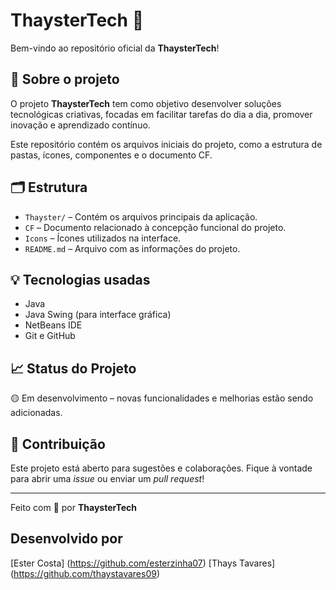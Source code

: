 # ThaysterTech 🚀

Bem-vindo ao repositório oficial da **ThaysterTech**!

## 📌 Sobre o projeto

O projeto **ThaysterTech** tem como objetivo desenvolver soluções tecnológicas criativas, focadas em facilitar tarefas do dia a dia, promover inovação e aprendizado contínuo.

Este repositório contém os arquivos iniciais do projeto, como a estrutura de pastas, ícones, componentes e o documento CF.

## 🗂 Estrutura

- `Thayster/` – Contém os arquivos principais da aplicação.
- `CF` – Documento relacionado à concepção funcional do projeto.
- `Icons` – Ícones utilizados na interface.
- `README.md` – Arquivo com as informações do projeto.

## 💡 Tecnologias usadas

- Java
- Java Swing (para interface gráfica)
- NetBeans IDE
- Git e GitHub

## 📈 Status do Projeto

🟡 Em desenvolvimento – novas funcionalidades e melhorias estão sendo adicionadas.

## 🤝 Contribuição

Este projeto está aberto para sugestões e colaborações. Fique à vontade para abrir uma *issue* ou enviar um *pull request*!

---

Feito com 💙 por **ThaysterTech**

## Desenvolvido por
[Ester Costa] (https://github.com/esterzinha07)
[Thays Tavares] (https://github.com/thaystavares09)

